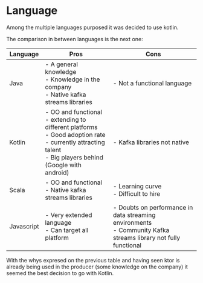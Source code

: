 # Language

Among the multiple languages purposed it was decided to use kotlin.

The comparison in between languages is the next one: 

| Language  | Pros | Cons |
| ------------- | ------------- | ------------- |
| Java  | - A general knowledge<br> - Knowledge in the company<br> - Native kafka streams libraries<br> | - Not a functional language |
| Kotlin  | - OO and functional<br> - extending to different platforms<br> - Good adoption rate<br> - currently attracting talent<br> - Big players behind (Google with android)<br>  | - Kafka libraries not native |
| Scala  |  - OO and functional<br> - Native kafka streams libraries<br> | - Learning curve<br> - Difficult to hire|
| Javascript  | - Very extended language<br> - Can target all platform<br> | - Doubts on performance in data streaming environments<br> - Community Kafka streams library not fully functional |

With the whys expresed on the previous table and having seen ktor is already being used in the producer (some knowledge on the company) it seemed the best decision to go with Kotlin.